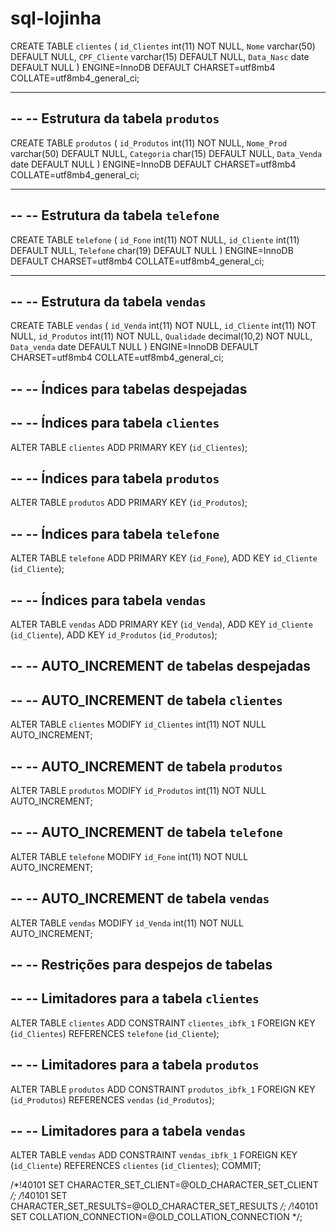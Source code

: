 # sql-lojinha
CREATE TABLE `clientes` (
  `id_Clientes` int(11) NOT NULL,
  `Nome` varchar(50) DEFAULT NULL,
  `CPF_Cliente` varchar(15) DEFAULT NULL,
  `Data_Nasc` date DEFAULT NULL
) ENGINE=InnoDB DEFAULT CHARSET=utf8mb4 COLLATE=utf8mb4_general_ci;

-- --------------------------------------------------------

--
-- Estrutura da tabela `produtos`
--

CREATE TABLE `produtos` (
  `id_Produtos` int(11) NOT NULL,
  `Nome_Prod` varchar(50) DEFAULT NULL,
  `Categoria` char(15) DEFAULT NULL,
  `Data_Venda` date DEFAULT NULL
) ENGINE=InnoDB DEFAULT CHARSET=utf8mb4 COLLATE=utf8mb4_general_ci;

-- --------------------------------------------------------

--
-- Estrutura da tabela `telefone`
--

CREATE TABLE `telefone` (
  `id_Fone` int(11) NOT NULL,
  `id_Cliente` int(11) DEFAULT NULL,
  `Telefone` char(19) DEFAULT NULL
) ENGINE=InnoDB DEFAULT CHARSET=utf8mb4 COLLATE=utf8mb4_general_ci;

-- --------------------------------------------------------

--
-- Estrutura da tabela `vendas`
--

CREATE TABLE `vendas` (
  `id_Venda` int(11) NOT NULL,
  `id_Cliente` int(11) NOT NULL,
  `id_Produtos` int(11) NOT NULL,
  `Qualidade` decimal(10,2) NOT NULL,
  `Data_venda` date DEFAULT NULL
) ENGINE=InnoDB DEFAULT CHARSET=utf8mb4 COLLATE=utf8mb4_general_ci;

--
-- Índices para tabelas despejadas
--

--
-- Índices para tabela `clientes`
--
ALTER TABLE `clientes`
  ADD PRIMARY KEY (`id_Clientes`);

--
-- Índices para tabela `produtos`
--
ALTER TABLE `produtos`
  ADD PRIMARY KEY (`id_Produtos`);

--
-- Índices para tabela `telefone`
--
ALTER TABLE `telefone`
  ADD PRIMARY KEY (`id_Fone`),
  ADD KEY `id_Cliente` (`id_Cliente`);

--
-- Índices para tabela `vendas`
--
ALTER TABLE `vendas`
  ADD PRIMARY KEY (`id_Venda`),
  ADD KEY `id_Cliente` (`id_Cliente`),
  ADD KEY `id_Produtos` (`id_Produtos`);

--
-- AUTO_INCREMENT de tabelas despejadas
--

--
-- AUTO_INCREMENT de tabela `clientes`
--
ALTER TABLE `clientes`
  MODIFY `id_Clientes` int(11) NOT NULL AUTO_INCREMENT;

--
-- AUTO_INCREMENT de tabela `produtos`
--
ALTER TABLE `produtos`
  MODIFY `id_Produtos` int(11) NOT NULL AUTO_INCREMENT;

--
-- AUTO_INCREMENT de tabela `telefone`
--
ALTER TABLE `telefone`
  MODIFY `id_Fone` int(11) NOT NULL AUTO_INCREMENT;

--
-- AUTO_INCREMENT de tabela `vendas`
--
ALTER TABLE `vendas`
  MODIFY `id_Venda` int(11) NOT NULL AUTO_INCREMENT;

--
-- Restrições para despejos de tabelas
--

--
-- Limitadores para a tabela `clientes`
--
ALTER TABLE `clientes`
  ADD CONSTRAINT `clientes_ibfk_1` FOREIGN KEY (`id_Clientes`) REFERENCES `telefone` (`id_Cliente`);

--
-- Limitadores para a tabela `produtos`
--
ALTER TABLE `produtos`
  ADD CONSTRAINT `produtos_ibfk_1` FOREIGN KEY (`id_Produtos`) REFERENCES `vendas` (`id_Produtos`);

--
-- Limitadores para a tabela `vendas`
--
ALTER TABLE `vendas`
  ADD CONSTRAINT `vendas_ibfk_1` FOREIGN KEY (`id_Cliente`) REFERENCES `clientes` (`id_Clientes`);
COMMIT;

/*!40101 SET CHARACTER_SET_CLIENT=@OLD_CHARACTER_SET_CLIENT */;
/*!40101 SET CHARACTER_SET_RESULTS=@OLD_CHARACTER_SET_RESULTS */;
/*!40101 SET COLLATION_CONNECTION=@OLD_COLLATION_CONNECTION */;
